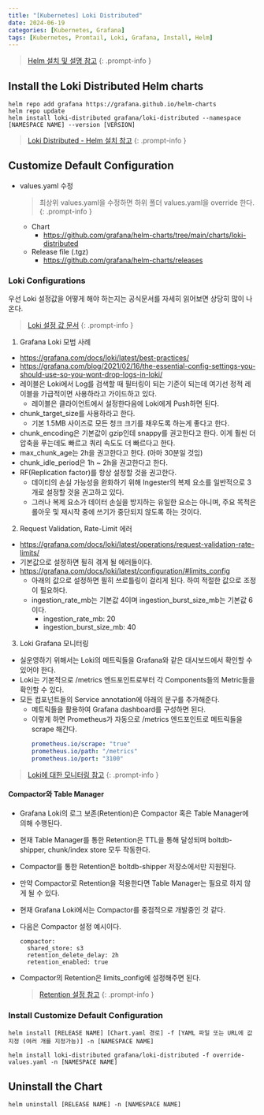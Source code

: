```yaml
---
title: "[Kubernetes] Loki Distributed"
date: 2024-06-19
categories: [Kubernetes, Grafana]
tags: [Kubernetes, Promtail, Loki, Grafana, Install, Helm]
---
```


> [Helm 설치 및 설명 참고](https://kyungryeol-yoon.github.io/posts/kubernetes-helm/)
{: .prompt-info }

## Install the Loki Distributed Helm charts
```shell
helm repo add grafana https://grafana.github.io/helm-charts
helm repo update
helm install loki-distributed grafana/loki-distributed --namespace [NAMESPACE NAME] --version [VERSION]
```

> [Loki Distributed - Helm 설치 참고](https://grafana.com/docs/loki/latest/setup/install/helm/)
{: .prompt-info }

## Customize Default Configuration
- values.yaml 수정
  > 최상위 values.yaml을 수정하면 하위 폴더 values.yaml을 override 한다.
  {: .prompt-info }
  - Chart
    - https://github.com/grafana/helm-charts/tree/main/charts/loki-distributed
  - Release file (.tgz)
    - https://github.com/grafana/helm-charts/releases

### Loki Configurations
우선 Loki 설정값을 어떻게 해야 하는지는 공식문서를 자세히 읽어보면 상당히 많이 나온다.

> [Loki 설정 값 문서](https://grafana.com/docs/loki/latest/configuration/)
{: .prompt-info }

1. Grafana Loki 모범 사례
  - https://grafana.com/docs/loki/latest/best-practices/
  - https://grafana.com/blog/2021/02/16/the-essential-config-settings-you-should-use-so-you-wont-drop-logs-in-loki/
  - 레이블은 Loki에서 Log를 검색할 때 필터링이 되는 기준이 되는데 여기선 정적 레이블을 가급적이면 사용하라고 가이드하고 있다.
    - 레이블은 클라이언트에서 설정한다음에 Loki에게 Push하면 된다.
  - chunk_target_size를 사용하라고 한다.
    - 기본 1.5MB 사이즈로 모든 청크 크기를 채우도록 하는게 좋다고 한다.
  - chunk_encoding은 기본값이 gzip인데 snappy를 권고한다고 한다. 이게 훨씬 더 압축을 푸는데도 빠르고 쿼리 속도도 더 빠르다고 한다.
  - max_chunk_age는 2h을 권고한다고 한다. (아마 30분일 것임)
  - chunk_idle_period은 1h ~ 2h을 권고한다고 한다.
  - RF(Replication factor)를 항상 설정할 것을 권고한다.
    - 데이티의 손실 가능성을 완화하기 위해 Ingester의 복제 요소를 일반적으로 3개로 설정할 것을 권고하고 있다.
    - 그러나 복제 요소가 데이터 손실을 방지하는 유일한 요소는 아니며, 주요 목적은 롤아웃 및 재시작 중에 쓰기가 중단되지 않도록 하는 것이다.

2. Request Validation, Rate-Limit 에러
  - https://grafana.com/docs/loki/latest/operations/request-validation-rate-limits/
  - 기본값으로 설정하면 필히 겪게 될 에러들이다.
  - https://grafana.com/docs/loki/latest/configuration/#limits_config
    - 아래의 값으로 설정하면 필히 쓰로틀링이 걸리게 된다. 하여 적절한 값으로 조정이 필요하다.
    - ingestion_rate_mb는 기본값 4이며 ingestion_burst_size_mb는 기본값 6이다.
      - ingestion_rate_mb: 20
      - ingestion_burst_size_mb: 40

3. Loki Grafana 모니터링
  - 실운영하기 위해서는 Loki의 메트릭들을 Grafana와 같은 대시보드에서 확인할 수 있어야 한다.
  - Loki는 기본적으로 /metrics 엔드포인트로부터 각 Components들의 Metric들을 확인할 수 있다.
  - 모든 컴포넌트들의 Service annotation에 아래의 문구를 추가해준다.
    - 메트릭들을 활용하여 Grafana dashboard를 구성하면 된다.
    - 이렇게 하면 Prometheus가 자동으로 /metrics 엔드포인트로 메트릭들을 scrape 해간다.
      ```yaml
      prometheus.io/scrape: "true"
      prometheus.io/path: "/metrics"
      prometheus.io/port: "3100"
      ```
> [Loki에 대한 모니터링 참고](https://grafana.com/docs/loki/latest/operations/observability/)
{: .prompt-info }

#### Compactor와 Table Manager
- Grafana Loki의 로그 보존(Retention)은 Compactor 혹은 Table Manager에 의해 수행된다.
- 현재 Table Manager를 통한 Retention은 TTL을 통해 달성되며 boltdb-shipper, chunk/index store 모두 작동한다.
- Compactor를 통한 Retention은 boltdb-shipper 저장소에서만 지원된다.
- 만약 Compactor로 Retention을 적용한다면 Table Manager는 필요로 하지 않게 될 수 있다.
- 현재 Grafana Loki에서는 Compactor를 중점적으로 개발중인 것 같다. 

- 다음은 Compactor 설정 예시이다.
  ```config
  compactor:
    shared_store: s3
    retention_delete_delay: 2h
    retention_enabled: true
  ```
- Compactor의 Retention은 limits_config에 설정해주면 된다.
  > [Retention 설정 참고](https://grafana.com/docs/loki/latest/operations/storage/retention/#configuring-the-retention-period)
  {: .prompt-info }

### Install Customize Default Configuration
```shell
helm install [RELEASE NAME] [Chart.yaml 경로] -f [YAML 파일 또는 URL에 값 지정 (여러 개를 지정가능)] -n [NAMESPACE NAME]
```

```shell
helm install loki-distributed grafana/loki-distributed -f override-values.yaml -n [NAMESPACE NAME]
```

## Uninstall the Chart
```shell
helm uninstall [RELEASE NAME] -n [NAMESPACE NAME]
```